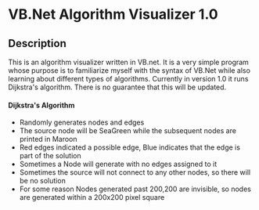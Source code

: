 # VB.Net Algorithm Visualizer 1.0


## Description  
This is an algorithm visualizer written in VB.net. It is a very simple program whose purpose is to familiarize myself with the syntax of VB.Net while also learning about different types of algorithms. Currently in version 1.0 it runs Dijkstra's algorithm. There is no guarantee that this will be updated.


#### Dijkstra's Algorithm
* Randomly generates nodes and edges
* The source node will be SeaGreen while the subsequent nodes are printed in Maroon
* Red edges indicated a possible edge, Blue indicates that the edge is part of the solution
* Sometimes a Node will generate with no edges assigned to it
* Sometimes the source will not connect to any other nodes, so there will be no solution
* For some reason Nodes generated past 200,200 are invisible, so nodes are generated within a 200x200 pixel square

